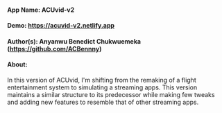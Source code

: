 #### App Name: ACUvid-v2

#### Demo: https://acuvid-v2.netlify.app

#### Author(s): Anyanwu Benedict Chukwuemeka (https://github.com/ACBennny)

#### About: 
In this version of ACUvid, I'm shifting from the remaking of a flight entertainment system to simulating a streaming apps. 
This version maintains a similar structure to its predecessor while making few tweaks and adding new features to resemble that of other streaming apps.
